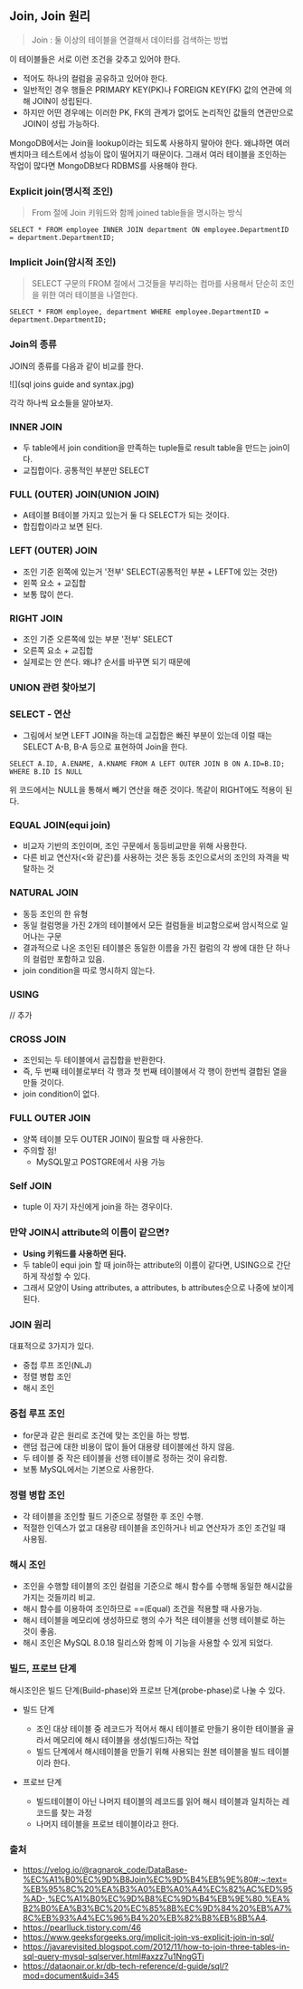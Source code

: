 ## Join, Join 원리

> Join : 둘 이상의 테이블을 연결해서 데이터를 검색하는 방법

이 테이블들은 서로 이런 조건을 갖추고 있어야 한다.
- 적어도 하나의 컬럼을 공유하고 있어야 한다.
- 일반적인 경우 행들은 PRIMARY KEY(PK)나 FOREIGN KEY(FK) 값의 연관에 의해 JOIN이 성립된다. 
- 하지만 어떤 경우에는 이러한 PK, FK의 관계가 없어도 논리적인 값들의 연관만으로 JOIN이 성립 가능하다.

MongoDB에서는 Join을 lookup이라는 되도록 사용하지 말아야 한다. 왜냐하면 여러 벤치마크 테스트에서 성능이 많이 떨어지기 때문이다.
그래서 여러 테이블을 조인하는 작업이 많다면 MongoDB보다 RDBMS를 사용해야 한다.


### Explicit join(명시적 조인) 
> From 절에 Join 키워드와 함께 joined table들을 명시하는 방식

```mysql
SELECT * FROM employee INNER JOIN department ON employee.DepartmentID = department.DepartmentID;
```


### Implicit Join(암시적 조인)
> SELECT 구문의 FROM 절에서 그것들을 부리하는 컴마를 사용해서 단순히 조인을 위한 여러 테이블을 나열한다.

```mysql
SELECT * FROM employee, department WHERE employee.DepartmentID = department.DepartmentID;
```



### Join의 종류

JOIN의 종류를 다음과 같이 비교를 한다.

![](sql joins guide and syntax.jpg)

각각 하나씩 요소들을 알아보자.

### INNER JOIN

- 두 table에서 join condition을 만족하는 tuple들로 result table을 만드는 join이다.
- 교집합이다. 공통적인 부분만 SELECT

### FULL (OUTER) JOIN(UNION JOIN)

- A테이블 B테이블 가지고 있는거 둘 다 SELECT가 되는 것이다.
- 합집합이라고 보면 된다.

### LEFT (OUTER) JOIN

- 조인 기준 왼쪽에 있는거 '전부' SELECT(공통적인 부분 + LEFT에 있는 것만)
- 왼쪽 요소 + 교집합
- 보통 많이 쓴다. 

### RIGHT JOIN

- 조인 기준 오른쪽에 있는 부분 '전부' SELECT
- 오른쪽 요소 + 교집합
- 실제로는 안 쓴다. 왜냐? 순서를 바꾸면 되기 때문에


### UNION 관련 찾아보기

### SELECT - 연산

- 그림에서 보면 LEFT JOIN을 하는데 교집합은 빠진 부분이 있는데 이럴 때는 SELECT A-B, B-A 등으로 표현하여 Join을 한다.

```mysql
SELECT A.ID, A.ENAME, A.KNAME FROM A LEFT OUTER JOIN B ON A.ID=B.ID; WHERE B.ID IS NULL
```

위 코드에서는 NULL을 통해서 빼기 연산을 해준 것이다. 똑같이 RIGHT에도 적용이 된다.

### EQUAL JOIN(equi join)

- 비교자 기반의 조인이며, 조인 구문에서 동등비교만을 위해 사용한다.
- 다른 비교 연산자(<와 같은)를 사용하는 것은 동등 조인으로서의 조인의 자격을 박탈하는 것

### NATURAL JOIN

- 동등 조인의 한 유형
- 동일 컬럼명을 가진 2개의 테이블에서 모든 컬럼들을 비교함으로써 암시적으로 일어나는 구문
- 결과적으로 나온 조인된 테이블은 동일한 이름을 가진 컬럼의 각 쌍에 대한 단 하나의 컬럼만 포함하고 있음.
- join condition을 따로 명시하지 않는다. 

### USING

// 추가 

### CROSS JOIN

- 조인되는 두 테이블에서 곱집합을 반환한다.
- 즉, 두 번째 테이블로부터 각 행과 첫 번째 테이블에서 각 행이 한번씩 결합된 열을 만들 것이다.
- join condition이 없다.

### FULL OUTER JOIN

- 양쪽 테이블 모두 OUTER JOIN이 필요할 때 사용한다. 
- 주의할 점!
    - MySQL말고 POSTGRE에서 사용 가능


### Self JOIN

- tuple 이 자기 자신에게 join을 하는 경우이다.


### 만약 JOIN시 attribute의 이름이 같으면? 

- **Using 키워드를 사용하면 된다.**
- 두 table이 equi join 할 때 join하는 attribute의 이름이 같다면, USING으로 간단하게 작성할 수 있다.
- 그래서 모양이 Using attributes, a attributes, b attributes순으로 나중에 보이게 된다.




### JOIN 원리

대표적으로 3가지가 있다.

- 중첩 루프 조인(NLJ)
- 정렬 병합 조인
- 해시 조인


### 중첩 루프 조인

- for문과 같은 원리로 조건에 맞는 조인을 하는 방법.
- 랜덤 접근에 대한 비용이 많이 들어 대용량 테이블에선 하지 않음.
- 두 테이블 중 작은 테이블을 선행 테이블로 정하는 것이 유리함.
- 보통 MySQL에서는 기본으로 사용한다.

### 정렬 병합 조인

- 각 테이블을 조인할 필드 기준으로 정렬한 후 조인 수행.
- 적절한 인덱스가 없고 대용량 테이블을 조인하거나 비교 연산자가 조인 조건일 때 사용됨.

### 해시 조인

- 조인을 수행할 테이블의 조인 컬럼을 기준으로 해시 함수를 수행해 동일한 해시값을 가지는 것들끼리 비교.
- 해시 함수를 이용하여 조인하므로 ==(Equal) 조건을 적용할 때 사용가능.
- 해시 테이블을 메모리에 생성하므로 행의 수가 적은 테이블을 선행 테이블로 하는 것이 좋음.
- 해시 조인은 MySQL 8.0.18 릴리스와 함께 이 기능을 사용할 수 있게 되었다.


### 빌드, 프로브 단계
해시조인은 빌드 단계(Build-phase)와 프로브 단계(probe-phase)로 나눌 수 있다.

- 빌드 단계
    - 조인 대상 테이블 중 레코드가 적어서 해시 테이블로 만들기 용이한 테이블을 골라서 메모리에 해시 테이블을 생성(빌드)하는 작업
    - 빌드 단계에서 해시테이블을 만들기 위해 사용되는 원본 테이블을 빌드 테이블이라 한다.

- 프로브 단계
    - 빌드테이블이 아닌 나머지 테이블의 레코드를 읽어 해시 테이블과 일치하는 레코드를 찾는 과정
    - 나머지 테이블을 프로브 테이블이라고 한다.



### 출처

- https://velog.io/@ragnarok_code/DataBase-%EC%A1%B0%EC%9D%B8Join%EC%9D%B4%EB%9E%80#:~:text=%EB%95%8C%20%EA%B3%A0%EB%A0%A4%EC%82%AC%ED%95%AD-,%EC%A1%B0%EC%9D%B8%EC%9D%B4%EB%9E%80,%EA%B2%B0%EA%B3%BC%20%EC%85%8B%EC%9D%84%20%EB%A7%8C%EB%93%A4%EC%96%B4%20%EB%82%B8%EB%8B%A4.
- https://pearlluck.tistory.com/46
- https://www.geeksforgeeks.org/implicit-join-vs-explicit-join-in-sql/
- https://javarevisited.blogspot.com/2012/11/how-to-join-three-tables-in-sql-query-mysql-sqlserver.html#axzz7u1NngGTi
- https://dataonair.or.kr/db-tech-reference/d-guide/sql/?mod=document&uid=345